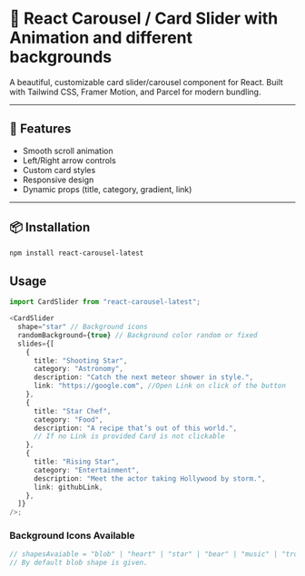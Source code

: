 # 🔄 React Carousel / Card Slider with Animation and different backgrounds

A beautiful, customizable card slider/carousel component for React. Built with Tailwind CSS, Framer Motion, and Parcel for modern bundling.

---

## 🚀 Features

- Smooth scroll animation
- Left/Right arrow controls
- Custom card styles
- Responsive design
- Dynamic props (title, category, gradient, link)

---

## 📦 Installation

```bash
npm install react-carousel-latest
```

## Usage

```typescript
import CardSlider from "react-carousel-latest";

<CardSlider
  shape="star" // Background icons
  randomBackground={true} // Background color random or fixed
  slides={[
    {
      title: "Shooting Star",
      category: "Astronomy",
      description: "Catch the next meteor shower in style.",
      link: "https://google.com", //Open Link on click of the button
    },
    {
      title: "Star Chef",
      category: "Food",
      description: "A recipe that’s out of this world.",
      // If no Link is provided Card is not clickable
    },
    {
      title: "Rising Star",
      category: "Entertainment",
      description: "Meet the actor taking Hollywood by storm.",
      link: githubLink,
    },
  ]}
/>;
```

### Background Icons Available

```javascript
// shapesAvaiable = "blob" | "heart" | "star" | "bear" | "music" | "trophy" | "ring";
// By default blob shape is given.
```
